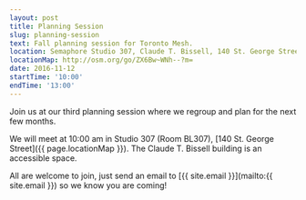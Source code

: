 ```yaml
---
layout: post
title: Planning Session
slug: planning-session
text: Fall planning session for Toronto Mesh.
location: Semaphore Studio 307, Claude T. Bissell, 140 St. George Street
locationMap: http://osm.org/go/ZX6Bw~WNh--?m=
date: 2016-11-12
startTime: '10:00'
endTime: '13:00'
---
```


Join us at our third planning session where we regroup and plan for the next few months.

We will meet at 10:00 am in Studio 307 (Room BL307), [140 St. George Street]({{ page.locationMap }}). The Claude T. Bissell building is an accessible space.

All are welcome to join, just send an email to [{{ site.email }}](mailto:{{ site.email }}) so we know you are coming!
